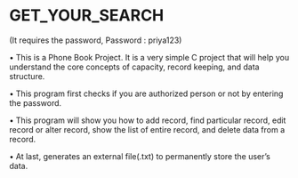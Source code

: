 # GET_YOUR_SEARCH

(It requires the password, Password : priya123)

•	This is a Phone Book Project. It is a very simple C project that will help you understand the core concepts of capacity, record keeping, and data structure.

•	This program first checks if you are authorized person or not by entering the password.

•	This program will show you how to add record, find particular record, edit record or alter record, show the list of entire record, and delete data from a record.

•	At last, generates an external file(.txt) to permanently store the user’s data.
